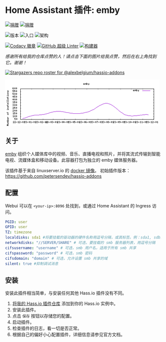 # Home Assistant 插件: emby

[![捐赠][donation-badge]](https://www.buymeacoffee.com/alexbelgium)
[![捐赠][paypal-badge]](https://www.paypal.com/donate/?hosted_button_id=DZFULJZTP3UQA)

![版本](https://img.shields.io/badge/dynamic/json?label=Version&query=%24.version&url=https%3A%2F%2Fraw.githubusercontent.com%2Falexbelgium%2Fhassio-addons%2Fmaster%2Femby%2Fconfig.json)
![入口](https://img.shields.io/badge/dynamic/json?label=Ingress&query=%24.ingress&url=https%3A%2F%2Fraw.githubusercontent.com%2Falexbelgium%2Fhassio-addons%2Fmaster%2Femby%2Fconfig.json)
![架构](https://img.shields.io/badge/dynamic/json?color=success&label=Arch&query=%24.arch&url=https%3A%2F%2Fraw.githubusercontent.com%2Falexbelgium%2Fhassio-addons%2Fmaster%2Femby%2Fconfig.json)

[![Codacy 徽章](https://app.codacy.com/project/badge/Grade/9c6cf10bdbba45ecb202d7f579b5be0e)](https://www.codacy.com/gh/alexbelgium/hassio-addons/dashboard?utm_source=github.com&utm_medium=referral&utm_content=alexbelgium/hassio-addons&utm_campaign=Badge_Grade)
[![GitHub 超级 Linter](https://img.shields.io/github/actions/workflow/status/alexbelgium/hassio-addons/weekly-supelinter.yaml?label=Lint%20code%20base)](https://github.com/alexbelgium/hassio-addons/actions/workflows/weekly-supelinter.yaml)
[![构建器](https://img.shields.io/github/actions/workflow/status/alexbelgium/hassio-addons/onpush_builder.yaml?label=Builder)](https://github.com/alexbelgium/hassio-addons/actions/workflows/onpush_builder.yaml)

[donation-badge]: https://img.shields.io/badge/Buy%20me%20a%20coffee%20(no%20paypal)-%23d32f2f?logo=buy-me-a-coffee&style=flat&logoColor=white
[paypal-badge]: https://img.shields.io/badge/Buy%20me%20a%20coffee%20with%20Paypal-0070BA?logo=paypal&style=flat&logoColor=white

_感谢所有给我的仓库点赞的人！请点击下面的图片给我点赞，然后在右上角找到它。谢谢！_

[![Stargazers repo roster for @alexbelgium/hassio-addons](https://raw.githubusercontent.com/alexbelgium/hassio-addons/master/.github/stars2.svg)](https://github.com/alexbelgium/hassio-addons/stargazers)

![下载统计](https://raw.githubusercontent.com/alexbelgium/hassio-addons/master/emby/stats.png)

## 关于

[emby](https://emby.media/) 组织个人媒体库中的视频、音乐、直播电视和照片，并将其流式传输到智能电视、流媒体盒和移动设备。此容器打包为独立的 emby 媒体服务器。

该插件基于来自 linuxserver.io 的 [docker 镜像](https://github.com/linuxserver/docker-emby)。
初始插件版本： https://github.com/petersendev/hassio-addons

## 配置

Webui 可以在 `<your-ip>:8096` 处找到，或通过 Home Assistant 的 Ingress 访问。

```yaml
PGID: user
GPID: user
TZ: timezone
localdisks: sda1 #将要挂载的驱动器的硬件名称用逗号分隔，或其标签。例：sda1, sdb1, MYNAS...
networkdisks: "//SERVER/SHARE" # 可选，要挂载的 smb 服务器列表，用逗号分隔
cifsusername: "username" # 可选，smb 用户名，适用于所有 smb 共享
cifspassword: "password" # 可选，smb 密码
cifsdomain: "domain" # 可选，允许设置 smb 共享的域
silent: true #抑制调试消息
```

## 安装

安装此插件相当简单，与安装任何其他 Hass.io 插件没有不同。

1. [将我的 Hass.io 插件仓库][repository] 添加到你的 Hass.io 实例中。
1. 安装此插件。
1. 点击 `保存` 按钮以存储您的配置。
1. 启动插件。
1. 检查插件的日志，看一切是否正常。
1. 根据自己的偏好小心配置插件，详细信息请参见官方文档。

[repository]: https://github.com/alexbelgium/hassio-addons